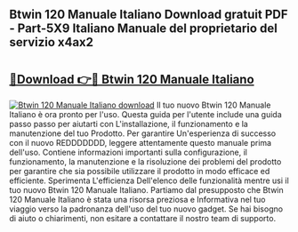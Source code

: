 ## Btwin 120 Manuale Italiano Download gratuit PDF - Part-5X9 Italiano Manuale del proprietario del servizio x4ax2

# <h2><a href="http://dfeggxj.blite.top/?on=Btwin+120+Manuale+Italiano">🔗Download 👉🔴 Btwin 120 Manuale Italiano</a></h2>

[![Btwin 120 Manuale Italiano download](https://i.imgur.com/lujVjoI.png)](http://dfeggxj.blite.top/?on=Btwin+120+Manuale+Italiano)
Il tuo nuovo Btwin 120 Manuale Italiano è ora pronto per l'uso. Questa guida per l'utente include una guida passo passo per aiutarti con L'installazione, il funzionamento e la manutenzione del tuo Prodotto. Per garantire Un'esperienza di successo con il nuovo REDDDDDDD, leggere attentamente questo manuale prima dell'uso. Contiene informazioni importanti sulla configurazione, il funzionamento, la manutenzione e la risoluzione dei problemi del prodotto per garantire che sia possibile utilizzare il prodotto in modo efficace ed efficiente. Sperimenta L'efficienza Dell'elenco delle funzionalità mentre usi il tuo nuovo Btwin 120 Manuale Italiano. Partiamo dal presupposto che Btwin 120 Manuale Italiano è stata una risorsa preziosa e Informativa nel tuo viaggio verso la padronanza dell'uso del tuo nuovo gadget. Se hai bisogno di aiuto o chiarimenti, non esitare a contattare il nostro team di supporto.
